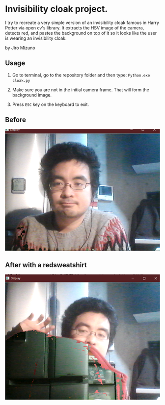 # Invisibility cloak project.
I try to recreate a very simple version of an invisibility cloak famous in Harry Potter via open cv's library. It extracts the HSV image of the camera, detects red, and pastes the background on top of it so it looks like the user is wearing an invisibility cloak.

by Jiro Mizuno

## Usage
1. Go to terminal, go to the repository folder and then type: `Python.exe cloak.py`

2. Make sure you are not in the initial camera frame. That will form the background image. 

3. Press `ESC` key on the keyboard to exit.

## Before

![Normally it looks like this](normalpic.PNG)

## After with a redsweatshirt

![Normally it looks like this](cloakish.PNG)
